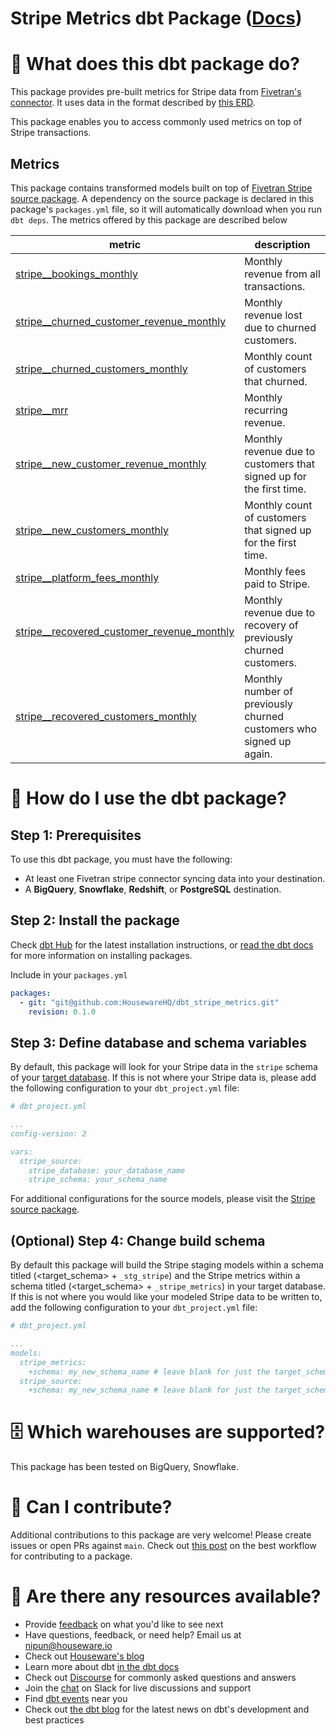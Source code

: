 # Stripe Metrics dbt Package ([Docs](https://housewarehq.github.io/dbt_stripe_metrics))

# 📣 What does this dbt package do?
This package provides pre-built metrics for Stripe data from [Fivetran's connector](https://fivetran.com/docs/applications/stripe). It uses data in the format described by [this ERD](https://fivetran.com/docs/applications/stripe#schemainformation).

This package enables you to access commonly used metrics on top of Stripe transactions.

## Metrics 

This package contains transformed models built on top of [Fivetran Stripe source package](https://github.com/fivetran/dbt_stripe_source). A dependency on the source package is declared in this package's `packages.yml` file, so it will automatically download when you run `dbt deps`. The metrics offered by this package are described below

| **metric**                          | **description**                                                                                                                                                                                                                              |
|--------------------------------|------------------------------------------------------------------------------------------------------------------------------------------------------------------------------------------------------------------------------------------|
| [stripe__bookings_monthly](https://github.com/HousewareHQ/dbt_stripe_metrics/blob/main/models/metrics/stripe__bookings_monthly.sql)    | Monthly revenue from all transactions.                
| [stripe__churned_customer_revenue_monthly](https://github.com/HousewareHQ/dbt_stripe_metrics/blob/main/models/metrics/stripe__churned_customer_revenue_monthly.sql)      | Monthly revenue lost due to churned customers.                         
| [stripe__churned_customers_monthly](https://github.com/HousewareHQ/dbt_stripe_metrics/blob/main/models/metrics/stripe__churned_customers_monthly.sql)    | Monthly count of customers that churned.
| [stripe__mrr](https://github.com/HousewareHQ/dbt_stripe_metrics/blob/main/models/metrics/stripe__mrr.sql)    | Monthly recurring revenue.
| [stripe__new_customer_revenue_monthly](https://github.com/HousewareHQ/dbt_stripe_metrics/blob/main/models/metrics/stripe__new_customers_monthly.sql)    |         Monthly revenue due to customers that signed up for the first time.                                                               |
| [stripe__new_customers_monthly](https://github.com/HousewareHQ/dbt_stripe_metrics/blob/main/models/metrics/stripe__churned_customers_monthly.sql)    |  Monthly count of customers that signed up for the first time.                                     |
| [stripe__platform_fees_monthly](https://github.com/HousewareHQ/dbt_stripe_metrics/blob/main/models/metrics/stripe__platform_fees_monthly.sql)    | Monthly fees paid to Stripe.                                                         |
| [stripe__recovered_customer_revenue_monthly](https://github.com/HousewareHQ/dbt_stripe_metrics/blob/main/models/metrics/stripe__recovered_customer_revenue_monthly.sql)    | Monthly revenue due to recovery of previously churned customers.               |
| [stripe__recovered_customers_monthly](https://github.com/HousewareHQ/dbt_stripe_metrics/blob/main/models/metrics/stripe__recovered_customers_monthly.sql)    | Monthly number of previously churned customers who signed up again.|                                                                                                                                 

# 🎯 How do I use the dbt package?
## Step 1: Prerequisites
To use this dbt package, you must have the following:
- At least one Fivetran stripe connector syncing data into your destination. 
- A **BigQuery**, **Snowflake**, **Redshift**, or **PostgreSQL** destination.


## Step 2: Install the package

Check [dbt Hub](https://hub.getdbt.com/) for the latest installation instructions, or [read the dbt docs](https://docs.getdbt.com/docs/package-management) for more information on installing packages.

Include in your `packages.yml`

```yaml
packages:
  - git: "git@github.com:HousewareHQ/dbt_stripe_metrics.git"
    revision: 0.1.0
```

## Step 3: Define database and schema variables

By default, this package will look for your Stripe data in the `stripe` schema of your [target database](https://docs.getdbt.com/docs/running-a-dbt-project/using-the-command-line-interface/configure-your-profile). If this is not where your Stripe data is, please add the following configuration to your `dbt_project.yml` file:

```yml
# dbt_project.yml

...
config-version: 2

vars:
  stripe_source:
    stripe_database: your_database_name
    stripe_schema: your_schema_name
```

For additional configurations for the source models, please visit the [Stripe source package](https://github.com/fivetran/dbt_stripe_source).

## (Optional) Step 4: Change build schema
By default this package will build the Stripe staging models within a schema titled (<target_schema> + `_stg_stripe`) and the Stripe metrics within a schema titled (<target_schema> + `_stripe_metrics`) in your target database. If this is not where you would like your modeled Stripe data to be written to, add the following configuration to your `dbt_project.yml` file:

```yml
# dbt_project.yml

...
models:
  stripe_metrics:
    +schema: my_new_schema_name # leave blank for just the target_schema
  stripe_source:
    +schema: my_new_schema_name # leave blank for just the target_schema
```


# 🗄 Which warehouses are supported?
This package has been tested on BigQuery, Snowflake.


# 🙌 Can I contribute?

Additional contributions to this package are very welcome! Please create issues
or open PRs against `main`. Check out 
[this post](https://discourse.getdbt.com/t/contributing-to-a-dbt-package/657) 
on the best workflow for contributing to a package.


# 🏪 Are there any resources available?
- Provide [feedback](https://airtable.com/shrPHxTmfkjq3P6Eh) on what you'd like to see next
- Have questions, feedback, or need help? Email us at nipun@houseware.io
- Check out [Houseware's blog](https://www.houseware.io/blog)
- Learn more about dbt [in the dbt docs](https://docs.getdbt.com/docs/introduction)
- Check out [Discourse](https://discourse.getdbt.com/) for commonly asked questions and answers
- Join the [chat](https://slack.getdbt.com/) on Slack for live discussions and support
- Find [dbt events](https://events.getdbt.com) near you
- Check out [the dbt blog](https://blog.getdbt.com/) for the latest news on dbt's development and best practices